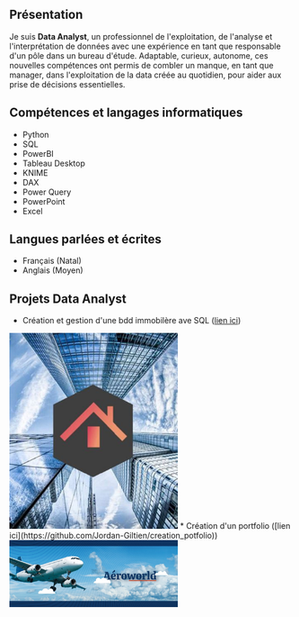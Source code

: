 ## Présentation
Je suis **Data Analyst**, un professionnel de l'exploitation, de l'analyse et l'interprétation de données avec une expérience en tant que responsable d'un pôle dans un bureau d'étude. Adaptable, curieux, autonome, ces nouvelles compétences ont permis de combler un manque, en tant que manager, dans l'exploitation de la data créée au quotidien, pour aider aux prise de décisions essentielles.

## Compétences et langages informatiques
* Python
* SQL
* PowerBI
* Tableau Desktop
* KNIME
* DAX
* Power Query
* PowerPoint
* Excel

## Langues parlées et écrites
* Français (Natal)
* Anglais (Moyen)

## Projets Data Analyst
* Création et gestion d'une bdd immobilère ave SQL ([lien ici](https://github.com/Jordan-Giltien/creation_gestion_bdd_immo_SQL))  
<img src="https://github.com/Jordan-Giltien/creation_gestion_bdd_immo_SQL/blob/main/images/image_creation_gestion_bdd_immo_SQL.JPG" width="300">
* Création d'un portfolio ([lien ici](https://github.com/Jordan-Giltien/creation_potfolio))  
<img src="https://github.com/Jordan-Giltien/creation_potfolio/blob/main/images/aeroworld.jpg" width="300">






<!--
**Jordan-Giltien/Jordan-Giltien** is a ✨ _special_ ✨ repository because its `README.md` (this file) appears on your GitHub profile.

Here are some ideas to get you started:

- 🔭 I’m currently working on ...
- 🌱 I’m currently learning ...
- 👯 I’m looking to collaborate on ...
- 🤔 I’m looking for help with ...
- 💬 Ask me about ...
- 📫 How to reach me: ...
- 😄 Pronouns: ...
- ⚡ Fun fact: ...
-->
